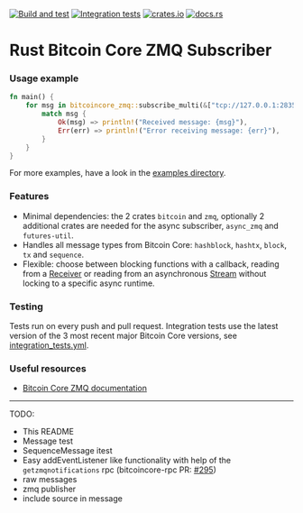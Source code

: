 [![Build and test](https://github.com/antonilol/rust-bitcoincore-zmq/actions/workflows/build_and_test.yml/badge.svg)](https://github.com/antonilol/rust-bitcoincore-zmq/actions/workflows/build_and_test.yml)
[![Integration tests](https://github.com/antonilol/rust-bitcoincore-zmq/actions/workflows/integration_tests.yml/badge.svg)](https://github.com/antonilol/rust-bitcoincore-zmq/actions/workflows/integration_tests.yml)
[![crates.io](https://img.shields.io/crates/v/bitcoincore-zmq.svg)](https://crates.io/crates/bitcoincore-zmq)
[![docs.rs](https://docs.rs/bitcoincore-zmq/badge.svg)](https://docs.rs/bitcoincore-zmq)

# Rust Bitcoin Core ZMQ Subscriber

### Usage example

```rust
fn main() {
    for msg in bitcoincore_zmq::subscribe_multi(&["tcp://127.0.0.1:28359"]).unwrap() {
        match msg {
            Ok(msg) => println!("Received message: {msg}"),
            Err(err) => println!("Error receiving message: {err}"),
        }
    }
}
```

For more examples, have a look in the [examples directory](examples).

### Features

- Minimal dependencies: the 2 crates `bitcoin` and `zmq`, optionally 2 additional crates are needed for the async subscriber, `async_zmq` and `futures-util`.
- Handles all message types from Bitcoin Core: `hashblock`, `hashtx`, `block`, `tx` and `sequence`.
- Flexible: choose between blocking functions with a callback, reading from a [Receiver](https://doc.rust-lang.org/std/sync/mpsc/struct.Receiver.html) or reading from an asynchronous [Stream](https://docs.rs/futures-core/latest/futures_core/stream/trait.Stream.html) without locking to a specific async runtime.

### Testing

Tests run on every push and pull request.
Integration tests use the latest version of the 3 most recent major Bitcoin Core versions, see [integration_tests.yml](.github/workflows/integration_tests.yml#L19-L21).

### Useful resources

- [Bitcoin Core ZMQ documentation](https://github.com/bitcoin/bitcoin/blob/master/doc/zmq.md)

---

TODO:
- This README
- Message test
- SequenceMessage itest
- Easy addEventListener like functionality with help of the `getzmqnotifications` rpc (bitcoincore-rpc PR: [#295](https://github.com/rust-bitcoin/rust-bitcoincore-rpc/pull/295))
- raw messages
- zmq publisher
- include source in message
